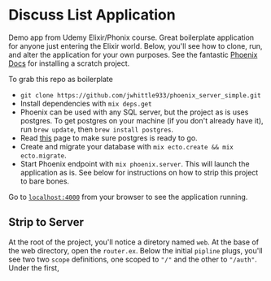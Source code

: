 Discuss List Application
==========================

Demo app from Udemy Elixir/Phonix course. Great boilerplate application for anyone just entering the Elixir world. Below, you'll see how to clone, run, and alter the application for your own purposes. See the fantastic [Phoenix Docs](https://hexdocs.pm/phoenix/installation.html) for installing a scratch project. 

To grab this repo as boilerplate
  * `git clone https://github.com/jwhittle933/phoenix_server_simple.git`
  * Install dependencies with `mix deps.get`
  * Phoenix can be used with any SQL server, but the project as is uses postgres. To get postgres on your machine (if you don't already have it), run `brew update`, then `brew install postgres`. 
  * Read [this](http://exponential.io/blog/2015/02/21/install-postgresql-on-mac-os-x-via-brew/) page to make sure postgres is ready to go. 
  * Create and migrate your database with `mix ecto.create && mix ecto.migrate`. 
  * Start Phoenix endpoint with `mix phoenix.server`. This will launch the application as is. See below for instructions on how to strip this project to bare bones. 

Go to [`localhost:4000`](http://localhost:4000) from your browser to see the application running.

Strip to Server
---------------

At the root of the project, you'll notice a diretory named `web`. At the base of the web directory, open the `router.ex`. Below the initial `pipline` plugs, you'll see two two `scope` definitions, one scoped to `"/"` and the other to `"/auth"`. Under the first, 